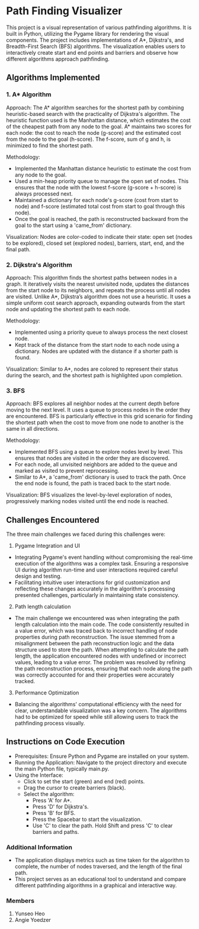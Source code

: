 # Path Finding Visualizer 
This project is a visual representation of various pathfinding algorithms. It is built in Python, utilizing the Pygame library for rendering the visual components. The project includes implementations of A*, Dijkstra's, and Breadth-First Search (BFS) algorithms. The visualization enables users to interactively create start and end points and barriers and observe how different algorithms approach pathfinding.

## Algorithms Implemented 

### 1. A* Algorithm

Approach: The A* algorithm searches for the shortest path by combining heuristic-based search with the practicality of Dijkstra's algorithm. The heuristic function used is the Manhattan distance, which estimates the cost of the cheapest path from any node to the goal. A* maintains two scores for each node: the cost to reach the node (g-score) and the estimated cost from the node to the goal (h-score). The f-score, sum of g and h, is minimized to find the shortest path.

Methodology: 
- Implemented the Manhattan distance heuristic to estimate the cost from any node to the goal.
- Used a min-heap priority queue to manage the open set of nodes. This ensures that the node with the lowest f-score (g-score + h-score) is always processed next.
- Maintained a dictionary for each node's g-score (cost from start to node) and f-score (estimated total cost from start to goal through this node).
- Once the goal is reached, the path is reconstructed backward from the goal to the start using a 'came_from' dictionary.

Visualization: Nodes are color-coded to indicate their state: open set (nodes to be explored), closed set (explored nodes), barriers, start, end, and the final path.

### 2. Dijkstra's Algorithm
Approach: This algorithm finds the shortest paths between nodes in a graph. It iteratively visits the nearest unvisited node, updates the distances from the start node to its neighbors, and repeats the process until all nodes are visited. Unlike A*, Dijkstra’s algorithm does not use a heuristic. It uses a simple uniform cost search approach, expanding outwards from the start node and updating the shortest path to each node.

Methodology: 
-  Implemented using a priority queue to always process the next closest node.
- Kept track of the distance from the start node to each node using a dictionary. Nodes are updated with the distance if a shorter path is found.

Visualization: Similar to A*, nodes are colored to represent their status during the search, and the shortest path is highlighted upon completion.

### 3. BFS 
Approach: BFS explores all neighbor nodes at the current depth before moving to the next level. It uses a queue to process nodes in the order they are encountered. BFS is particularly effective in this grid scenario for finding the shortest path when the cost to move from one node to another is the same in all directions.

Methodology:
- Implemented BFS using a queue to explore nodes level by level. This ensures that nodes are visited in the order they are discovered.
- For each node, all unvisited neighbors are added to the queue and marked as visited to prevent reprocessing.
- Similar to A*, a 'came_from' dictionary is used to track the path. Once the end node is found, the path is traced back to the start node.

Visualization: BFS visualizes the level-by-level exploration of nodes, progressively marking nodes visited until the end node is reached.

## Challenges Encountered 
The three main challenges we faced during this challenges were: 
1. Pygame Integration and UI
- Integrating Pygame's event handling without compromising the real-time execution of the algorithms was a complex task. Ensuring a responsive UI during algorithm run-time and user interactions required careful design and testing.
- Facilitating intuitive user interactions for grid customization and reflecting these changes accurately in the algorithm's processing presented challenges, particularly in maintaining state consistency.

2. Path length calculation
- The main challenge we encountered was when integrating the path length calculation into the main code. The code consistently resulted in a value error, which was traced back to incorrect handling of node properties during path reconstruction. The issue stemmed from a misalignment between the path reconstruction logic and the data structure used to store the path. When attempting to calculate the path length, the application encountered nodes with undefined or incorrect values, leading to a value error. The problem was resolved by refining the path reconstruction process, ensuring that each node along the path was correctly accounted for and their properties were accurately tracked.

3. Performance Optimization
- Balancing the algorithms' computational efficiency with the need for clear, understandable visualization was a key concern. The algorithms had to be optimized for speed while still allowing users to track the pathfinding process visually.

## Instructions on Code Execution
- Prerequisites: Ensure Python and Pygame are installed on your system.
- Running the Application: Navigate to the project directory and execute the main Python file, typically main.py.
- Using the Interface:
    - Click to set the start (green) and end (red) points.
    - Drag the cursor to create barriers (black).
    - Select the algorithm:
      - Press 'A' for A*.
      - Press 'D' for Dijkstra's.
      - Press 'B' for BFS.
      - Press the Spacebar to start the visualization.
      - Use 'C' to clear the path. Hold Shift and press 'C' to clear barriers and paths.
     
### Additional Information
- The application displays metrics such as time taken for the algorithm to complete, the number of nodes traversed, and the length of the final path.
- This project serves as an educational tool to understand and compare different pathfinding algorithms in a graphical and interactive way.

### Members 
1. Yunseo Heo
2. Angie Yoedzer


